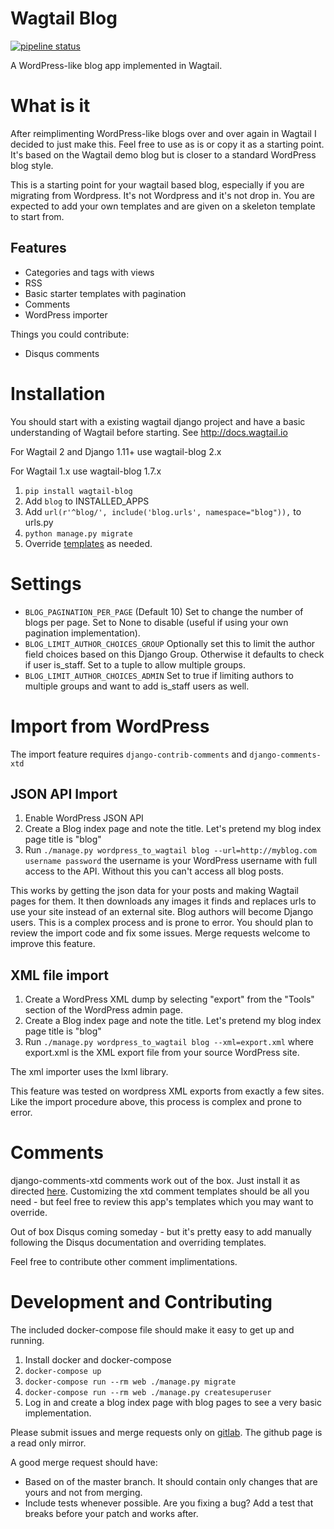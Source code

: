 # Wagtail Blog

[![pipeline status](https://gitlab.com/thelabnyc/wagtail_blog/badges/master/pipeline.svg)](https://gitlab.com/thelabnyc/wagtail_blog/commits/master)

A WordPress-like blog app implemented in Wagtail.

# What is it

After reimplimenting WordPress-like blogs over and over again in Wagtail I decided to just make this. 
Feel free to use as is or copy it as a starting point. 
It's based on the Wagtail demo blog but is closer to a standard WordPress blog style. 

This is a starting point for your wagtail based blog, especially if you are migrating from Wordpress. It's not Wordpress and it's not drop in. You are expected to add your own templates and are given on a skeleton template to start from.

## Features

- Categories and tags with views
- RSS
- Basic starter templates with pagination
- Comments
- WordPress importer

Things you could contribute:

- Disqus comments

# Installation

You should start with a existing wagtail django project and have a basic understanding of Wagtail before starting.
See http://docs.wagtail.io

For Wagtail 2 and Django 1.11+ use wagtail-blog 2.x

For Wagtail 1.x use wagtail-blog 1.7.x

1. `pip install wagtail-blog`
2. Add `blog` to INSTALLED_APPS
3. Add `url(r'^blog/', include('blog.urls', namespace="blog")),` to urls.py
4. `python manage.py migrate`
5. Override [templates](/blog/templates/blog/) as needed.

# Settings

- `BLOG_PAGINATION_PER_PAGE` (Default 10) Set to change the number of blogs per page. Set to None to disable (useful if using your own pagination implementation).
- `BLOG_LIMIT_AUTHOR_CHOICES_GROUP` Optionally set this to limit the author field choices based on this Django Group. Otherwise it defaults to check if user is_staff. Set to a tuple to allow multiple groups.
- `BLOG_LIMIT_AUTHOR_CHOICES_ADMIN` Set to true if limiting authors to multiple groups and want to add is_staff users as well.

# Import from WordPress

The import feature requires `django-contrib-comments` and `django-comments-xtd`

## JSON API Import

1. Enable WordPress JSON API
2. Create a Blog index page and note the title. Let's pretend my blog index page title is "blog"
3. Run `./manage.py wordpress_to_wagtail blog --url=http://myblog.com username password` the username is your WordPress username with full access to the API. Without this you can't access all blog posts.

This works by getting the json data for your posts and making Wagtail pages for them. 
It then downloads any images it finds and replaces urls to use your site instead of an external site. 
Blog authors will become Django users.
This is a complex process and is prone to error. You should plan to review the import code and fix some issues.
Merge requests welcome to improve this feature.

## XML file import

1. Create a WordPress XML dump by selecting "export" from the "Tools" section 
of the WordPress admin page.
2. Create a Blog index page and note the title. Let's pretend my blog index page title is "blog"
3. Run `./manage.py wordpress_to_wagtail blog --xml=export.xml` where export.xml is the XML export file from your source WordPress site. 

The xml importer uses the lxml library.

This feature was tested on wordpress XML exports from exactly a few sites.
Like the import procedure above, this process is complex and prone to error.

# Comments

django-comments-xtd comments work out of the box. Just install it as directed [here](http://django-comments-xtd.readthedocs.org/en/latest/). 
Customizing the xtd comment templates should be all you need - but feel free to review this app's templates which you may want to override.

Out of box Disqus coming someday - but it's pretty easy to add manually following the Disqus documentation and overriding templates.

Feel free to contribute other comment implimentations.

# Development and Contributing

The included docker-compose file should make it easy to get up and running. 

1. Install docker and docker-compose
2. `docker-compose up`
3. `docker-compose run --rm web ./manage.py migrate`
4. `docker-compose run --rm web ./manage.py createsuperuser`
5. Log in and create a blog index page with blog pages to see a very basic implementation.

Please submit issues and merge requests only on [gitlab](https://gitlab.com/thelabnyc/wagtail_blog). The github page is a read only mirror.

A good merge request should have:

- Based on of the master branch. It should contain only changes that are yours and not from merging.
- Include tests whenever possible. Are you fixing a bug? Add a test that breaks before your patch and works after.
